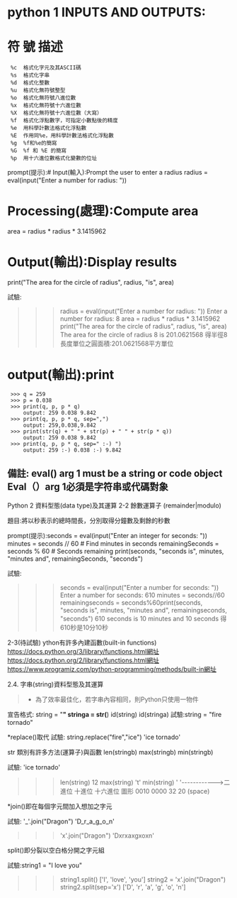 # python   1   INPUTS AND OUTPUTS:
# 符  號	描述
     %c	 格式化字元及其ASCII碼
     %s	 格式化字串
     %d	 格式化整數
     %u	 格式化無符號整型
     %o	 格式化無符號八進位數
     %x	 格式化無符號十六進位數
     %X	 格式化無符號十六進位數（大寫）
     %f	 格式化浮點數字，可指定小數點後的精度
     %e	 用科學計數法格式化浮點數
     %E	 作用同%e，用科學計數法格式化浮點數
     %g	 %f和%e的簡寫
     %G	 %f 和 %E 的簡寫
     %p	 用十六進位數格式化變數的位址
prompt(提示):# Input(輸入):Prompt the user to enter a radius
radius = eval(input("Enter a number for radius: "))

# Processing(處理):Compute area
area = radius * radius * 3.1415962

# Output(輸出):Display results
print("The area for the circle of radius", radius, "is", area)

試驗:
>>> radius = eval(input("Enter a number for radius: "))
Enter a number for radius: 8
>>> area = radius * radius * 3.1415962
>>> print("The area for the circle of radius", radius, "is", area)
The area for the circle of radius 8 is 201.0621568
得半徑8長度單位之圓面積:201.0621568平方單位
   
     
     
# output(輸出):print
     >>> q = 259
     >>> p = 0.038
     >>> print(q, p, p * q)
         output: 259 0.038 9.842
     >>> print(q, p, p * q, sep=",")
         output: 259,0.038,9.842
     >>> print(str(q) + " " + str(p) + " " + str(p * q))
         output: 259 0.038 9.842
     >>> print(q, p, p * q, sep=" :-) ")
         output: 259 :-) 0.038 :-) 9.842
         
   備註:  eval() arg 1 must be a string or code object
          Eval（）arg 1必須是字符串或代碼對象
-------------------------------------------------------------------------------------------------------------------------
Python   2   資料型態(data type)及其運算
 2-2
   餘數運算子 (remainder|modulo)
  
   題目:將以秒表示的總時間長，分別取得分鐘數及剩餘的秒數
   
   prompt(提示):seconds = eval(input("Enter an integer for seconds: "))
minutes = seconds // 60     # Find minutes in seconds
remainingSeconds = seconds % 60   # Seconds remaining
print(seconds, "seconds is", minutes, "minutes and", remainingSeconds, "seconds")

試驗:
>>> seconds = eval(input("Enter a number for seconds: "))
Enter a number for seconds: 610
>>> minutes = seconds//60
>>> remainingseconds = seconds%60print(seconds, "seconds is", minutes, "minutes and", remainingseconds, "seconds")
610 seconds is 10 minutes and 10 seconds
得610秒是10分10秒


2-3(待試驗)
ython有許多內建函數(built-in functions)
https://docs.python.org/3/library/functions.html網址
https://docs.python.org/2/library/functions.html網址
https://www.programiz.com/python-programming/methods/built-in網址

2.4. 字串(string)資料型態及其運算
>* 為了效率最佳化，若字串內容相同，則Python只使用一物件


宣告格式:
string = "__"
stringa = str(__)
id(string)
id(stringa)
試驗:string = "fire tornado"


*replace()取代
試驗:
string.replace("fire","ice")
'ice tornado'

str 類別有許多方法(運算子)與函數
len(stringb)
max(stringb)
min(stringb)

試驗:
'ice tornado'
>>>len(string)
12
>>> max(string)
't'
>>> min(string)
' '------------>二進位	十進位	十六進位	圖形
                0010 0000	32	20	(space)
 
 
*join()即在每個字元間加入想加之字元 

試驗:
'_'.join("Dragon")
'D_r_a_g_o_n'
>>> 'x'.join("Dragon")
'Dxrxaxgxoxn'

split()即分裂以空白格分開之字元組

試驗:string1 = "I love you"
>>> string1.split()
['I', 'love', 'you']
>>> string2 = 'x'.join("Dragon")
>>> string2.split(sep='x')
['D', 'r', 'a', 'g', 'o', 'n']

                








   
   
    
    

